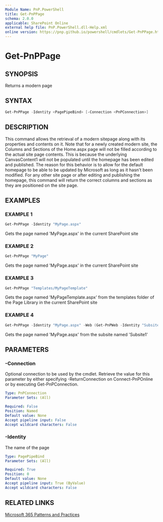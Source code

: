 ```yaml
---
Module Name: PnP.PowerShell
title: Get-PnPPage
schema: 2.0.0
applicable: SharePoint Online
external help file: PnP.PowerShell.dll-Help.xml
online version: https://pnp.github.io/powershell/cmdlets/Get-PnPPage.html
---
```

 
# Get-PnPPage

## SYNOPSIS
Returns a modern page

## SYNTAX

```powershell
Get-PnPPage -Identity <PagePipeBind> [-Connection <PnPConnection>]
```

## DESCRIPTION
This command allows the retrieval of a modern sitepage along with its properties and contents on it. Note that for a newly created modern site, the Columns and Sections of the Home.aspx page will not be filled according to the actual site page contents. This is because the underlying CanvasContent1 will not be populated until the homepage has been edited and published. The reason for this behavior is to allow for the default homepage to be able to be updated by Microsoft as long as it hasn't been modified. For any other site page or after editing and publishing the homepage, this command will return the correct columns and sections as they are positioned on the site page.

## EXAMPLES

### EXAMPLE 1
```powershell
Get-PnPPage -Identity "MyPage.aspx"
```

Gets the page named 'MyPage.aspx' in the current SharePoint site

### EXAMPLE 2
```powershell
Get-PnPPage "MyPage"
```

Gets the page named 'MyPage.aspx' in the current SharePoint site

### EXAMPLE 3
```powershell
Get-PnPPage "Templates/MyPageTemplate"
```

Gets the page named 'MyPageTemplate.aspx' from the templates folder of the Page Library in the current SharePoint site

### EXAMPLE 4
```powershell
Get-PnPPage -Identity "MyPage.aspx" -Web (Get-PnPWeb -Identity "Subsite1")
```

Gets the page named 'MyPage.aspx' from the subsite named 'Subsite1'

## PARAMETERS

### -Connection
Optional connection to be used by the cmdlet. Retrieve the value for this parameter by either specifying -ReturnConnection on Connect-PnPOnline or by executing Get-PnPConnection.

```yaml
Type: PnPConnection
Parameter Sets: (All)

Required: False
Position: Named
Default value: None
Accept pipeline input: False
Accept wildcard characters: False
```

### -Identity
The name of the page

```yaml
Type: PagePipeBind
Parameter Sets: (All)

Required: True
Position: 0
Default value: None
Accept pipeline input: True (ByValue)
Accept wildcard characters: False
```



## RELATED LINKS

[Microsoft 365 Patterns and Practices](https://aka.ms/m365pnp)

